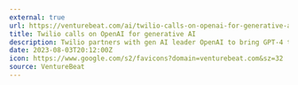 ```yaml
---
external: true
url: https://venturebeat.com/ai/twilio-calls-on-openai-for-generative-ai/
title: Twilio calls on OpenAI for generative AI
description: Twilio partners with gen AI leader OpenAI to bring GPT-4 to Twilio Engage, which helps build customized and targeted marketing campaigns.
date: 2023-08-03T20:12:00Z
icon: https://www.google.com/s2/favicons?domain=venturebeat.com&sz=32
source: VentureBeat
---
```

